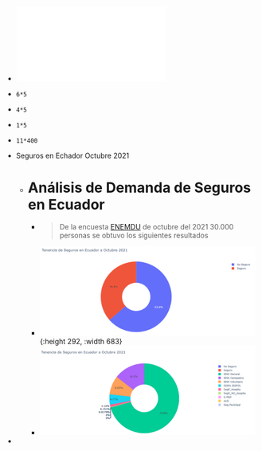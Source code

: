 - ![Informe Contrato 73  Proyecto Alumnus+vf signed (1).pdf](../assets/Informe_Contrato_73_Proyecto_Alumnus+vf_signed_(1)_1637552839114_0.pdf)
- ```calc
  6*5
  ```
- ```calc
  4*5
  ```
- ```calc
  1*5
  ```
- ```calc
  11*400
  ```
- Seguros en Echador Octubre 2021
	- # Análisis de Demanda de Seguros en Ecuador
		- > De la encuesta [ENEMDU](https://www.ecuadorencifras.gob.ec/estadisticas-laborales-octubre-2021/) de octubre del 2021  30.000 personas  se obtuvo los siguientes resultados
		- ![image.png](../assets/image_1639328584563_0.png){:height 292, :width 683}
		- ![image.png](../assets/image_1639328794232_0.png)
-